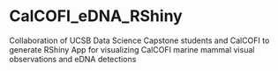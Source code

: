 # CalCOFI_eDNA_RShiny
Collaboration of UCSB Data Science Capstone students and CalCOFI to generate RShiny App for visualizing CalCOFI marine mammal visual observations and eDNA detections
